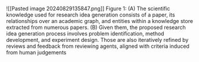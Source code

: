 ![[Pasted image 20240829135847.png]]
Figure 1: (A) The scientific knowledge used for research idea  generation consists of a paper, its relationships over an academic graph, and entities within a knowledge store extracted  from numerous papers. (B) Given them, the proposed research idea generation process involves problem identification,  method development, and experiment design. Those are also  iteratively refined by reviews and feedback from reviewing  agents, aligned with criteria induced from human judgements